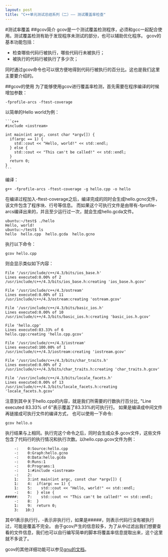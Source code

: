 ```yaml
---
layout: post
title: "C++单元测试总结系列（二）—— 测试覆盖率检查"
---
```

#测试率覆盖
##gcov简介
gcov是一个测试覆盖检测程序，必须和gcc一起配合使用。测试覆盖检测有助于发现程序未测试的部分，也可以辅助优化程序。
gcov的基本功能包括：

* 检查哪些代码行被执行，哪些代码行未被执行；
* 被执行的代码行被执行了多少次；

同时通过gcov命令也可以很方便地得到代码行被执行的百分比。这也是我们这里主要要介绍的。

##gcov的使用
为了能够使用gcov进行覆盖率检测，首先需要在程序编译的时候增加参数：

    -fprofile-arcs -ftest-coverage

以简单的Hello world为例：

    ```c++
    #include <iostream>

    int main(int argc, const char *argv[]) {
      if(argc == 1) {
        std::cout << "Hello, world!" << std::endl;
      } else {
        std::cout << "This can't be called!" << std::endl;
      }
      return 0;
    }
    ```

编译：

    g++ -fprofile-arcs -ftest-coverage -g hello.cpp -o hello

在编译过程加入-ftest-coverage之后，编译完成的同时会生成hello.gcno文件，该文件包含了程序块、行号等信息。
而如果这个可执行文件是由带有-fprofile-arcs编译出来的，并且至少运行过一次，就会生成hello.gcda文件。

    ubuntu:~/test$ ./hello
    Hello, world!
    ubuntu:~/test$ ls
    hello  hello.cpp  hello.gcda  hello.gcno

执行以下命令：

    gcov hello.cpp

则会显示类似如下内容：

    File '/usr/include/c++/4.3/bits/ios_base.h'
    Lines executed:0.00% of 2
    /usr/include/c++/4.3/bits/ios_base.h:creating 'ios_base.h.gcov'

    File '/usr/include/c++/4.3/ostream'
    Lines executed:0.00% of 11
    /usr/include/c++/4.3/ostream:creating 'ostream.gcov'

    File '/usr/include/c++/4.3/bits/basic_ios.h'
    Lines executed:0.00% of 10
    /usr/include/c++/4.3/bits/basic_ios.h:creating 'basic_ios.h.gcov'

    File 'hello.cpp'
    Lines executed:83.33% of 6
    hello.cpp:creating 'hello.cpp.gcov'

    File '/usr/include/c++/4.3/iostream'
    Lines executed:100.00% of 1
    /usr/include/c++/4.3/iostream:creating 'iostream.gcov'

    File '/usr/include/c++/4.3/bits/char_traits.h'
    Lines executed:0.00% of 2
    /usr/include/c++/4.3/bits/char_traits.h:creating 'char_traits.h.gcov'

    File '/usr/include/c++/4.3/bits/locale_facets.h'
    Lines executed:0.00% of 13
    /usr/include/c++/4.3/bits/locale_facets.h:creating 'locale_facets.h.gcov'

注意到其中关于hello.cpp的内容，就是我们所需要的行数执行百分比, "Line executed 83.33% of 6"表示覆盖了83.33%的可执行行。
如果是编译成中间文件再链接成可执行文件的编译方式， 也可以使用一下命令:

    gcov hello.o

执行结果与上相同。执行完这个命令之后，同时会生成众多.gcov文件，这些文件包含了代码行的执行情况和执行次数。以hello.cpp.gcov文件为例：

        -:    0:Source:hello.cpp
        -:    0:Graph:hello.gcno
        -:    0:Data:hello.gcda
        -:    0:Runs:1
        -:    0:Programs:1
        -:    1:#include <iostream>
        -:    2:
        1:    3:int main(int argc, const char *argv[]) {
        1:    4:  if(argc == 1) {
        1:    5:    std::cout << "Hello, world!" << std::endl;
        -:    6:  } else {
    #####:    7:    std::cout << "This can't be called!" << std::endl;
        -:    8:  }
        1:    9:  return 0;
        3:   10:}

其中1表示执行行，-表示非执行行，如果是#####，则表示代码行没有被执行过，可能是覆盖不完全。
由于gcov产生的信息较多，为了从中过滤出我们想要查看的文件信息，我们也可以自行编写简单的脚本将覆盖率信息提取出来，这个这里就不多说了。

gcov的其他详细功能可以参见[gnu的文档](https://gcc.gnu.org/onlinedocs/gcc/Gcov.html)。
